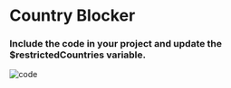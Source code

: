 # Country Blocker
### Include the code in your project and update the $restrictedCountries variable.
![code](https://github.com/user-attachments/assets/ed880ead-9acd-4257-9f0a-60c44e57fb09)
